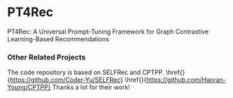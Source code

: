 # PT4Rec
PT4Rec: A Universal Prompt-Tuning Framework for Graph Contrastive Learning-Based Recommendations

### Other Related Projects
The code repository is based on SELFRec and CPTPP.
\href{}{https://github.com/Coder-Yu/SELFRec}
\href{}{https://github.com/Haoran-Young/CPTPP}
Thanks a lot for their work!
